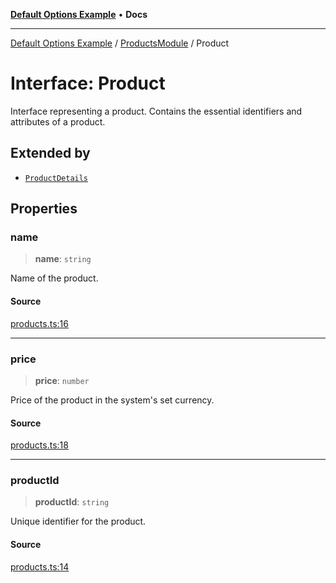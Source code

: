 [**Default Options Example**](../../README.md) • **Docs**

***

[Default Options Example](../../modules.md) / [ProductsModule](../README.md) / Product

# Interface: Product

Interface representing a product.
Contains the essential identifiers and attributes of a product.

## Extended by

- [`ProductDetails`](ProductDetails.md)

## Properties

### name

> **name**: `string`

Name of the product.

#### Source

[products.ts:16](https://github.com/typedoc2md/typedoc-plugin-markdown-examples/blob/38eb87a4b515962ebbfbbc47ab56d2442dce4b6d/examples/src/products.ts#L16)

***

### price

> **price**: `number`

Price of the product in the system's set currency.

#### Source

[products.ts:18](https://github.com/typedoc2md/typedoc-plugin-markdown-examples/blob/38eb87a4b515962ebbfbbc47ab56d2442dce4b6d/examples/src/products.ts#L18)

***

### productId

> **productId**: `string`

Unique identifier for the product.

#### Source

[products.ts:14](https://github.com/typedoc2md/typedoc-plugin-markdown-examples/blob/38eb87a4b515962ebbfbbc47ab56d2442dce4b6d/examples/src/products.ts#L14)
